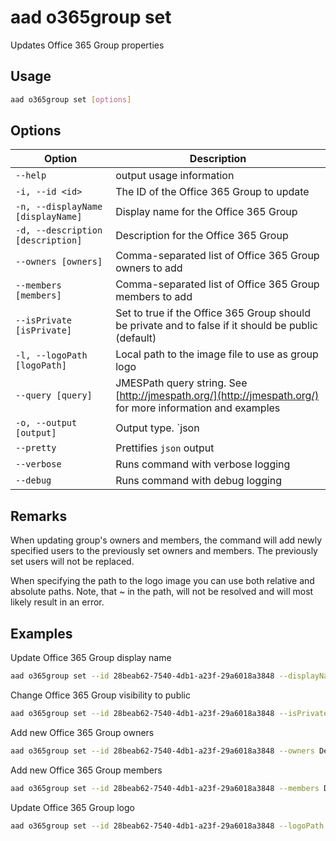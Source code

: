 # aad o365group set

Updates Office 365 Group properties

## Usage

```sh
aad o365group set [options]
```

## Options

Option|Description
------|-----------
`--help`|output usage information
`-i, --id <id>`|The ID of the Office 365 Group to update
`-n, --displayName [displayName]`|Display name for the Office 365 Group
`-d, --description [description]`|Description for the Office 365 Group
`--owners [owners]`|Comma-separated list of Office 365 Group owners to add
`--members [members]`|Comma-separated list of Office 365 Group members to add
`--isPrivate [isPrivate]`|Set to true if the Office 365 Group should be private and to false if it should be public (default)
`-l, --logoPath [logoPath]`|Local path to the image file to use as group logo
`--query [query]`|JMESPath query string. See [http://jmespath.org/](http://jmespath.org/) for more information and examples
`-o, --output [output]`|Output type. `json|text`. Default `text`
`--pretty`|Prettifies `json` output
`--verbose`|Runs command with verbose logging
`--debug`|Runs command with debug logging

## Remarks

When updating group's owners and members, the command will add newly specified users to the previously set owners and members. The previously set users will not be replaced.

When specifying the path to the logo image you can use both relative and absolute paths. Note, that ~ in the path, will not be resolved and will most likely result in an error.

## Examples

Update Office 365 Group display name

```sh
aad o365group set --id 28beab62-7540-4db1-a23f-29a6018a3848 --displayName Finance
```

Change Office 365 Group visibility to public

```sh
aad o365group set --id 28beab62-7540-4db1-a23f-29a6018a3848 --isPrivate false
```

Add new Office 365 Group owners

```sh
aad o365group set --id 28beab62-7540-4db1-a23f-29a6018a3848 --owners DebraB@contoso.onmicrosoft.com,DiegoS@contoso.onmicrosoft.com
```

Add new Office 365 Group members

```sh
aad o365group set --id 28beab62-7540-4db1-a23f-29a6018a3848 --members DebraB@contoso.onmicrosoft.com,DiegoS@contoso.onmicrosoft.com
```

Update Office 365 Group logo

```sh
aad o365group set --id 28beab62-7540-4db1-a23f-29a6018a3848 --logoPath images/logo.png
```